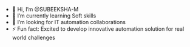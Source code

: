 - 👋 Hi, I’m @SUBEEKSHA-M
- 🌱 I’m currently learning Soft skills
- 💞️ I’m looking for IT automation collaborations
- ⚡ Fun fact: Excited to develop innovative automation solution for real world challenges

<!---
SUBEEKSHA-M/SUBEEKSHA-M is a ✨ special ✨ repository because its `README.md` (this file) appears on your GitHub profile.
You can click the Preview link to take a look at your changes.
--->
